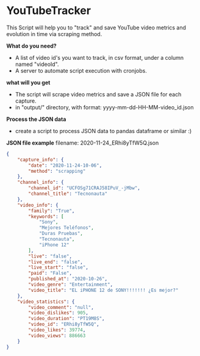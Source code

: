 # YouTubeTracker

This Script will help you to "track" and save YouTube video metrics and evolution in time via scraping method. 

**What do you need?**
- A list of video id's you want to track, in csv format, under a column named "videoId".
- A server to automate script execution with cronjobs.

**what will you get**
- The script will scrape video metrics and save a JSON file for each capture.
- in "output/" directory, with format: yyyy-mm-dd-HH-MM-video_id.json

**Process the JSON data**
- create a script to process JSON data to pandas dataframe or similar :)

**JSON file example**
filename: 2020-11-24_ERhi8yTfW5Q.json
```JSON
{
    "capture_info": {
        "date": "2020-11-24-10-06",
        "method": "scrapping"
    },
    "channel_info": {
        "channel_id": "UCFOSg71CRAJ58IPuV_-jMbw",
        "channel_title": "Tecnonauta"
    },
    "video_info": {
        "family": "True",
        "keywords": [
            "Sony",
            "Mejores Teléfonos",
            "Duras Pruebas",
            "Tecnonauta",
            "iPhone 12"
        ],
        "live": "false",
        "live_end": "false",
        "live_start": "false",
        "paid": "False",
        "published_at": "2020-10-26",
        "video_genre": "Entertainment",
        "video_title": "EL iPHONE 12 de SONY!!!!!!! ¿Es mejor?"
    },
    "video_statistics": {
        "video_comment": "null",
        "video_dislikes": 905,
        "video_duration": "PT19M8S",
        "video_id": "ERhi8yTfW5Q",
        "video_likes": 39774,
        "video_views": 886663
    }
}
```


